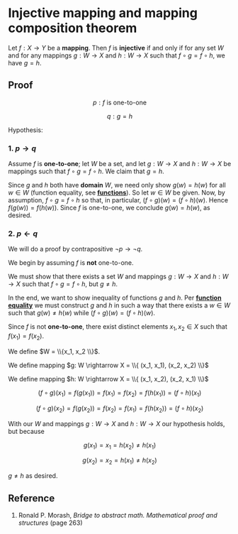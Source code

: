 # Injective mapping and mapping composition theorem

Let $f: X \rightarrow Y$ be a **mapping**. Then $f$ is **injective** if and only if for any set $W$ and for any mappings $g: W \rightarrow X$ and $h: W \rightarrow X$ such that $f \circ g = f \circ h$, we have $g = h$.

## Proof

$$
p: f \text{ is one-to-one }
$$

$$
q: g = h
$$

Hypothesis:

### 1. $p \rightarrow q$

Assume $f$ is **one-to-one**; let $W$ be a set, and let $g: W \rightarrow X$ and $h: W \rightarrow X$ be mappings such that $f \circ g = f \circ h$. We claim that $g = h$.

Since $g$ and $h$ both have **domain** $W$, we need only show $g(w) = h(w)$ for all $w \in W$ (function equality, see [**functions**](./0001-function.md)). So let $w \in W$ be given. Now, by assumption, $f \circ g = f \circ h$ so that, in particular, $(f \circ g)(w) = (f \circ h)(w)$. Hence $f(g(w)) = f(h(w))$. Since $f$ is one-to-one, we conclude $g(w) = h(w)$, as desired.

### 2. $p \leftarrow q$

We will do a proof by contrapositive $\neg p \rightarrow \neg q$.

We begin by assuming $f$ is **not** one-to-one.

We must show that there exists a set $W$ and mappings $g: W \rightarrow X$ and $h: W \rightarrow X$ such that $f \circ g = f \circ h$, but $g \neq h$.

In the end, we want to show inequality of functions $g$ and $h$. Per [**function equality**](./0001-function.md) we must construct $g$ and $h$ in such a way that there exists a $w \in W$ such that $g(w) \neq h(w)$ while $(f \circ g)(w) = (f \circ h)(w)$.

Since $f$ is not **one-to-one**, there exist distinct elements $x_1, x_2 \in X$ such that $f(x_1) = f(x_2)$.

We define $W = \\{x_1, x_2 \\}$.

We define mapping $g: W \rightarrow X = \\{ (x_1, x_1), (x_2, x_2) \\}$

We define mapping $h: W \rightarrow X = \\{ (x_1, x_2), (x_2, x_1) \\}$

$$
(f \circ g)(x_1) = f(g(x_1)) = f(x_1) = f(x_2) = f(h(x_1)) = (f \circ h)(x_1)
$$

$$
(f \circ g)(x_2) = f(g(x_2)) = f(x_2) = f(x_1) = f(h(x_2)) = (f \circ h)(x_2)
$$

With our $W$ and mappings $g: W \rightarrow X \text{ and } h: W \rightarrow X$ our hypothesis holds, but because

$$
g(x_1) = x_1 = h(x_2) \neq h(x_1)
$$

$$
g(x_2) = x_2 = h(x_1) \neq h(x_2)
$$

$g \neq h$ as desired.

## Reference

1. Ronald P. Morash, *Bridge to abstract math. Mathematical proof and structures* (page 263)

